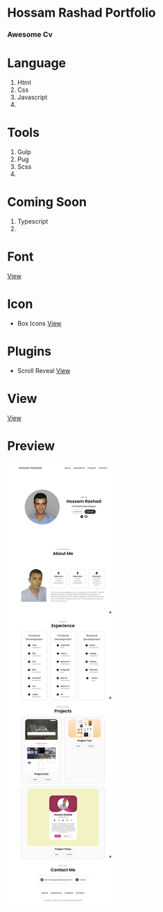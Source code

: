 # Hossam Rashad Portfolio

### Awesome Cv

# Language
1. Html
2. Css
3. Javascript
4. 

# Tools
1. Gulp
2. Pug
3. Scss
4.

# Coming Soon
1. Typescript
2.

# Font
[View]()

# Icon
* Box Icons
[View](https://boxicons.com/)

# Plugins
* Scroll Reveal
[View](https://scrollrevealjs.org/guide/hello-world.html)




# View
[View](https://learncodingeasy.github.io/hossam_rashad_portfolio/dist/)


# Preview
![This is an image](https://raw.githubusercontent.com/LearnCodingEasy/hossam_rashad_portfolio/main/assets/Previw.png)
